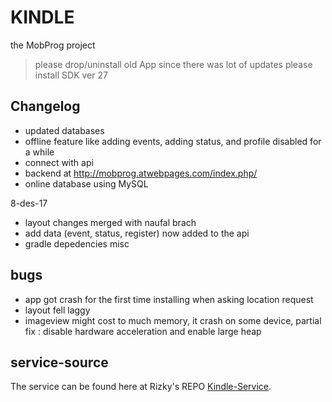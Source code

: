 # KINDLE
the MobProg project
> please drop/uninstall old App since there was lot of updates
> please install SDK ver 27

## Changelog
* updated databases
* offline feature like adding events, adding status, and profile disabled for a while
* connect with api
* backend at http://mobprog.atwebpages.com/index.php/
* online database using MySQL

8-des-17
* layout changes merged with naufal brach
* add data (event, status, register) now added to the api
* gradle depedencies misc

## bugs
- app got crash for the first time installing when asking location request
- layout fell laggy
- imageview might cost to much memory, it crash on some device, partial fix : disable hardware acceleration and enable large heap

## service-source
The service can be found here at Rizky's REPO [Kindle-Service](https://github.com/nugraharzk/Kindle-service).
